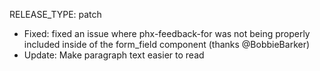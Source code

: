 RELEASE_TYPE: patch

- Fixed: fixed an issue where phx-feedback-for was not being properly included inside of the form_field component (thanks @BobbieBarker)
- Update: Make paragraph text easier to read

